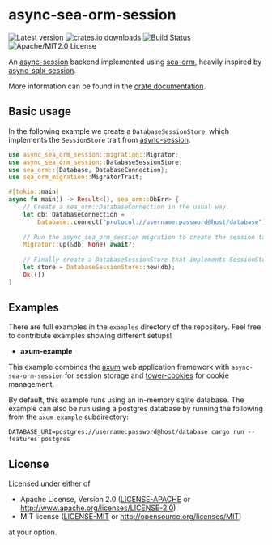 # async-sea-orm-session

[![Latest version](https://img.shields.io/crates/v/async-sea-orm-session)](https://crates.io/crates/async-sea-orm-session)
[![crates.io downloads](https://img.shields.io/crates/d/async-sea-orm-session)](https://crates.io/crates/async-sea-orm-session)
[![Build Status](https://img.shields.io/github/workflow/status/dcchut/async-sea-orm-session/Push%20action/main)](https://github.com/dcchut/async-sea-orm-session/actions)
![Apache/MIT2.0 License](https://img.shields.io/crates/l/async-sea-orm-session)

An [async-session](https://github.com/http-rs/async-session) backend implemented
using [sea-orm](https://github.com/SeaQL/sea-orm), heavily inspired by
[async-sqlx-session](https://github.com/jbr/async-sqlx-session).

More information can be found in the [crate documentation](https://docs.rs/async-sea-orm-session).

## Basic usage

In the following example we create a `DatabaseSessionStore`, which implements
the `SessionStore` trait from [async-session](https://github.com/http-rs/async-session).

```rust
use async_sea_orm_session::migration::Migrator;
use async_sea_orm_session::DatabaseSessionStore;
use sea_orm::{Database, DatabaseConnection};
use sea_orm_migration::MigratorTrait;

#[tokio::main]
async fn main() -> Result<(), sea_orm::DbErr> {
    // Create a sea_orm::DatabaseConnection in the usual way.
    let db: DatabaseConnection =
        Database::connect("protocol://username:password@host/database").await?;
   
    // Run the async_sea_orm_session migration to create the session table.
    Migrator::up(&db, None).await?;
    
    // Finally create a DatabaseSessionStore that implements SessionStore.
    let store = DatabaseSessionStore::new(db);
    Ok(())
}
```

## Examples

There are full examples in the `examples` directory of the repository.  Feel free to contribute examples showing
different setups!

- **axum-example**

This example combines the [axum](https://github.com/tokio-rs/axum) web application
framework with `async-sea-orm-session` for session storage and [tower-cookies](https://github.com/imbolc/tower-cookies)
for cookie management.

By default, this example runs using an in-memory sqlite database.  The
example can also be run using a postgres database by running the following
from the `axum-example` subdirectory:

```shell
DATABASE_URI=postgres://username:password@host/database cargo run --features postgres
```


## License

Licensed under either of
* Apache License, Version 2.0
  ([LICENSE-APACHE](LICENSE-APACHE) or <http://www.apache.org/licenses/LICENSE-2.0>)
* MIT license
  ([LICENSE-MIT](LICENSE-MIT) or <http://opensource.org/licenses/MIT>)

at your option.
